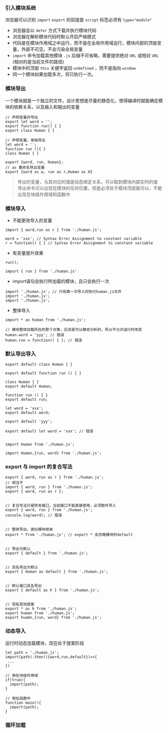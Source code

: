 ### 引入模块系统
浏览器可以识别 `import` `export` 的前提是 `script` 标签必须有 `type="module"` 
- 浏览器会以 `defer` 方式下载并执行模块代码
- 浏览器在解析模块代码时默认开启严格模式
- 代码是在模块作用域之中运行，而不是在全局作用域运行，模块内部的顶层变量，外部不可见，不会污染全局变量
-  `import` 命令加载其他模块 `.js` 后缀不可省略，需要提供绝对 `URL` 或相对 `URL` (相对的是当前文件的路径)
- 模块中的顶层 `this` 关键字返回 `undefined` ，而不是指向 `window` 
- 同一个模块如果加载多次，将只执行一次。


### 模块导出
一个模块就是一个独立的文件，设计思想是尽量的静态化，使得编译时就能确定模块的依赖关系，以及输入和输出的变量
```
// 声明变量并导出
export let word = '';
export function run() { }
export class Human { }

// 声明变量，单独导出
let word = '';
function run (){ }
class Human { }

export {word, run, Human};
// as 重命名导出变量
export {word as w, run as r,Human as H}
```
> 导出的变量，与其对应的值是动态绑定关系，可以取到模块内部实时的值
> 导出命令可以出现在模块的任何位置，但是必须处于模块顶层就可以，不能出现在块级作用域和函数中


### 模块导入
- 不能更改导入的变量
```
import { word,run as r } from './human.js';

word = 'xxx'; // Syntax Error Assignment to constant variable
r = function() { } // Syntax Error Assignment to constant variable
```
- 有变量提升效果
```
run();

import { run } from './human.js'
```
- import语句会执行所加载的模块，且只会执行一次
```
import './human.js'; // 只有第一次导入时执行human.js文件
import './human.js';
import './human.js';
```
- 整体导入
```
import * as human from './human.js';

// 模块整体加载所在的那个对象，应该是可以静态分析的，所以不允许运行时改变
human.word = 'yyy'; // 错误
human.run = function() { }; // 错误
```


### 默认导出导入
```
export default class Human { }

export default function run () { }

class Human { }
export default Human;

function run () { }
export default run;

let word = 'xxx';
export default word;

export default 'yyy';

export default let word = 'xxx'; // 错误


import Human from './human.js';

import Human,{run, word} from './human.js';
```


### export 与 import 的复合写法
```
export { word, run as r } from './human.js';
// 相当于
import { word, run } from './human.js';
export { word, run as r };


// 复合写法只是转发接口，当前接口不能直接使用，必须额外导入
export { word, run } from './human.js';
console.log(word); // 错误


// 整体导出，类似模块继承
export * from './human.js'; // export * 会忽略模块的default


// 导出为默认
export { default } from './human.js';


// 具名导出为默认
export { Human as default } from './human.js';


// 默认接口具名导出
export { default as h } from './human.js';


// 现有其他提案
export * as h from './human.js';
export human from './human.js';
export huamn,{run, word} from './human.js';
```


### 动态导入
运行时动态加载模块，现在处于提案阶段
```
let path = './human.js';
import(path).then(({word,run,default})=>{
 ...
})

// 用在块级作用域
if(true){
  import(path);
}

// 用在函数中
function main(){
  import(path);
}
```


### 循环加载